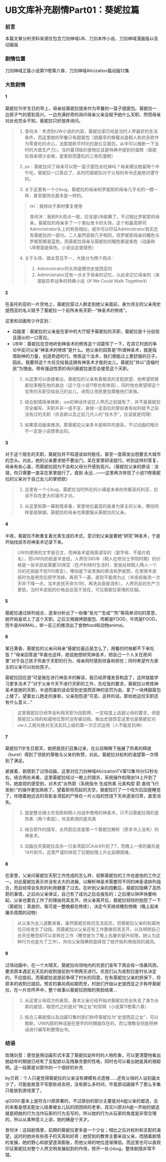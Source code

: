 # UB文库补充剧情Part01：葵妮拉篇

### 前言

本篇文章分析资料来源仅包含刀剑神域UB、刀剑本传小说、刀剑神域漫画版以及动画版

### 剧情位置

刀剑神域正篇小说第11卷第六章、刀剑神域Alicization篇动画12集

### 大致剧情

#### 1

葵妮拉10岁生日的早上，母亲给葵妮拉提来作为早餐的一篮子甜面包。葵妮拉一边孩子气的感到高兴，一边充满好奇的询问母亲父亲会赋予她什么天职。然而母亲对此也完全不知，葵妮拉只好放弃询问。

> 1. 昔何沐：考虑到UW小说的内容，葵妮拉家已经是当时人界最好的生活条件，而这里她的早餐只有甜面包（跳鹿亭的蜂蜜派是桐人和优吉欧作为零食吃的点心，法那提欧平时吃的是红豆面包，从中可以推断一下当时的大致生产力）。当时最顶级的食物应该是特典中提到的蛋糕（葵妮拉母亲很少会做，是柔软而蓬松的三角形蛋糕）
>
> 2. ps：葵妮拉问了母亲可以把一篮子面包全吃掉吗？母亲建议她留两个中午吃，葵妮拉一口答应了，此时的葵妮拉对于父母的命令还是绝对遵守的。
>
> 3. 关于这里有一个小bug，葵妮拉的母亲和罗妮耶的母亲几乎长的一模一样，甚至服饰也基本是一样的。
>
> > rkl：我倾向于素材重复使用
> > 
> > 昔何沐：我和R大观点一致，应该是UB偷懒了。不过相比罗妮耶的母亲，葵妮拉的母亲多了一个类似发卡的头饰，这个和最高祭司Administrator头上的有些相似，或许可以印证Administrator其实还有葵妮拉的一部分。二人虽然容貌几乎相同，但罗妮耶母亲的瞳色与罗妮耶都是蓝色，而葵妮拉母亲与葵妮拉的瞳色都是紫色（动画和UB里面是紫色，小说设定是银色）
>
> 4. 关于头饰，彼此意见不一，大致分为两个观点：
>
> > 1. Administrator的头饰是模仿史提西亚的
> > 2. Administrator还有一点关于母亲的记忆，以此来记忆母亲的（来源是异界战争的特典小说《If We Could Walk Together》）

#### 2

在圣托利亚的一片空地上，葵妮拉穿过人群走到她父亲面前，身为领主的父亲用史提西亚的名义赋予了葵妮拉一个前所未有天职--“神圣术的修炼”。

这里和动画有少许区别：

* 动画里：葵妮拉的父亲是在家中的大厅赋予葵妮拉的天职，葵妮拉是十分自信且遵从的一口答应。
* UB中：葵妮拉在空地听到神圣术的修炼这个词震惊了一下，在其它村民的争论中反问父亲“神圣术的修炼”是什么。他父亲的回答是“所谓神圣术，就是指借助神的力量，创造奇迹的行。修炼这个法术，我们便能过上更舒服的日子。因此，我要将这个大任交给我这拥有神圣术才能的女儿，葵妮拉”并以“造福村民”为理由，带有强迫性质的询问葵妮拉是否会接受这个天职。

> 1. 从这里可以直接看出，葵妮拉的父亲有着极高的支配欲望，他希望把葵妮拉掌握在他的身边（这个在小说11卷也有体现），同时他也希望把这个宝贵的天职交给自己的女儿，进而让领民更加尊敬他们家族。
>
> 2. 结合剧情简单推断，uw的神话传说在人界历之前就有了，并不是葵妮拉完全编写。天职并非一成不变，身居一定高位的掌权者有权利赋予之前没有过的天职（优吉欧以及之前几代人的“伐木手”，应该就是同理）
>
> 3. 如果拿动画来推测，那葵妮拉父亲多半是柳井的直系，不过动画的暗示不一定是小说想表达的。

#### 3

对于这个陌生的天职，葵妮拉并不知道该如何胜任，甚至一度萌发出想要去大城市的念头。对此，她的父亲要求她不要出门，呆在家里研读就行。听到这样的答复，母亲有些心喜，而葵妮拉因为不会和父母分开感到高兴。（葵妮拉父亲的原话：没错，你只需要一直呆在家里就行了。直到 永远…——这里再次体现了小说11卷葵妮拉的父亲对于自己女儿的掌控欲）

> 1. 这里有一个小bug，葵妮拉当时所在的小镇是未来的央都圣托利亚，应该不存在更大的城市才对。
>
> 2. 从这里和第一幕剧情来看，家里地位最高的是身为家主的父亲，哪怕同样是是联姻，葵妮拉的母亲也需要服从葵妮拉的父亲。

#### 4

半夜，葵妮拉不断重复着光素生成的术式，意识到父亲是要她“研究”神圣术，于是开始找纸币将神圣术记录下来。

> UW内使用的文字是日文，而神圣术是用英语写的（是字母，不是片假名），而UW内的纸是羊皮纸，人界历380年（桐人在修剑士学院时期）的价格是一张羊皮纸需要30席亚（在卢利特村生活时，爱丽丝和桐人两人一个月的花销是不到100席亚），哪怕是下级贵族的蒂洁和罗妮耶，在使用羊皮纸时也是用完后把字洗掉，再用下一遍，直到不能用为止（羊皮纸每洗一次天命下降一点，当羊皮纸天命为1时，再洗会直接消失）。人界历前的生产力更低，当时羊皮纸的价格会远高于现在，可见葵妮拉家境的优越。

#### 5

葵妮拉通过排列组合，逐渐分析出了一些像“发光”“生成”“热”等简单词句的意思，她开始喜欢上了这个天职。之后又根据烤甜面包、肉都是FOOD，牛肉是FOOD，而牛是ANIMAL，举一反三的推测出了食物food和动物animal。

#### 6

某日黄昏，葵妮拉的父亲问母亲“葵妮拉最近是怎么了，用餐的时候都不下来吃饭？”母亲回答是“早晨也这样，她说她想研究神圣术，把自己一个人关在房间里”对于自己孩子热衷于天职的行为，母亲同时感到欣喜和担忧；同时希望作为家主的父亲可以劝劝孩子。

葵妮拉回应道“可是我在进行神圣术的解读，我已经弄懂发音构造了，这样就能学习更多法术了”对于父亲今天不进行天职的工作，先吃饭的要求，葵妮拉以修炼神圣术是她的天职，半途而废的话会受到史提西亚神的惩罚为由，拿了一块烤甜面包上楼了。望着女儿跑走的身影，父亲抱怨道“可恶，这样的话，那给她这份天职还有什么意义…”

> 这里葵妮拉已经学会利用天职为挡箭牌，一定程度上逃避父母的要求，但是葵妮拉父母的权威地位暂时没有被动摇。搬出史提西亚这里也是葵妮拉对uw人工摇光绝对无法反抗上级的第一次正式运用（人不能反抗神）

#### 7

葵妮拉11岁生日那天，她把居民们召集过来，在众目睽睽下施展了热素的释放（burst）得到了领民的尊敬与父亲的称赞，对此，葵妮拉对权利的渴望第一次得到了满足。

紧接着，剧情到了过场动画，这里对应刀剑神域AlicizationTV第12集16分52秒左右。结合两处来看，这里葵妮拉经过一晚上的猎杀，系统操作权限由14上升到了15，她直观的感受到，对术式“炎热箭（系统指令 生成热素 元素构型 箭 直线飞行 发射）”的操作更加熟练了。望着即将亮起的天空，葵妮拉打了一个哈欠后回屋睡觉了，伴随着她远去的背影金鸢狐的尸体在一片火焰的焚烧下天命逐渐归零，直至消失。

> 1. 就是整合骑士优吉欧和桐人对战中使用的神圣术，只不过葵妮拉用的是热素（两个素因），优吉欧用的是风素
> 
> 2. 结合原作的描写，炎热箭应该是第一个葵妮拉解析（原本书上没有）的神圣术。
>
> 3. 动画白天葵妮拉击杀一只金鸢狐SCA从6升到了7，而晚上一夜的屠杀是14升到15，这里严谨的体现了后期权限上升比前期困难。

#### 8

在家里，父亲问葵妮拉天职工作完成的怎么样，视察葵妮拉的工作也是他的工作之一。对此葵妮拉表示并没有太大的进展，以解析神圣术需要将不同的神圣语排列组合，而且经常会失败的利用搪塞了过去。在听到父亲的抱歉后，葵妮拉隐瞒了高热箭的事情，之后向父亲保证，自己有了成功之后会报告的；之后便以钟声快要响起，父亲也要去工作了的理由将其支开。待父亲离开后，葵妮拉轻轻的抱怨了一下（葵妮拉：真是的，我可是一整晚都在修炼），决定今天继续睡到傍晚（晚上起来屠杀周围的动物）

> 从父亲为女儿道歉来看，虽然葵妮拉依旧无法反抗，但葵妮拉父亲的权威地位已经发生了动摇。而葵妮拉以父亲还有工作要做将其支开，以及明明自己白天在睡觉却可以宣称在工作（睡觉是为了晚上去屠杀提升权限，她认为这种行为也是为了工作），并向父亲隐瞒侧面体现了她开始利用规则的漏洞。

#### 9

过场动画中，在一个大晴天，葵妮拉向领地内的农民们宣布下周会有一场暴风雨，要求原本遇定五天后的收割提前到今明两天进行。农民们认为收割日是村长决定的，不应提前。而葵妮拉说提前争得了村长的同意，在有葵妮拉父亲的担保下，将原本的收割日提前。预言的暴风雨如期而至，村民们开始以史提西亚之子称呼葵妮拉，在一片欢呼声中，整个故事以葵妮拉阴暗的笑脸结束…

> 1. 从这里父母双方的表现，基本父亲已经开始对葵妮拉完全失去了身为长辈的威信，取而代之的是对“神之女”的崇拜（小说第11卷第六章）
> 
> 2. 结合三幕剧情以及动画12集村民们称呼葵妮拉为“史提西亚之女”，可以推断，UW内部的神话是在更早的时期就存在的，而公理教会则是把神话进行编写和整理出书。

### 结语

玫瑰剑意：感觉是用动画形式丰富了葵妮拉幼年时的人物形象，可以更清楚地看出她幼年时期就已经有了支配欲以及残暴贪婪的性格，同时也可以看出她是真的很聪明。这一段算是对原作的一个很好的补充

by贝莉：个人只是觉得葵妮拉的父亲没有建模有点遗憾……还有父母的人设刻画太少了，可能是故意不写那些进去吧，没有那么多时间，毕竟原动画做不了那么多集只能放到游戏里了。

ql2000:基本上是符合川原原著的，不过原创的部分主要是对A姐父亲的塑造，总的来看是想支配女儿结果被女儿玩的团团转的老爹。其实川原对A姐一开始的塑造就是把她的行为当作玩家的行为去写的，所以她的行为从玩家的角度是非常合理的，所以从某种意义上讲，她的确是个天才。

昔何沐：这段剧情里，前期的葵妮拉更多是一个少女；相比之后对权利和支配的渴望，这时的她尚有些孩子的天真和好奇；她受到的教育主要来自父亲，而随着剧情的发展，她的野心和欲望逐渐膨胀，而他父母的地位逐渐降低。而这里也可以直观印证葵妮拉对整个人界文明发展起到的作用，除开一处小bug，整体剧情非常不错。
